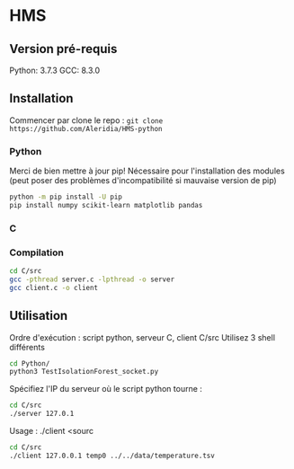 # HMS 

## Version pré-requis
Python: 3.7.3
GCC: 8.3.0

## Installation

Commencer par clone le repo : ```git clone https://github.com/Aleridia/HMS-python```

### Python
Merci de bien mettre à jour pip! Nécessaire pour l'installation des modules (peut poser des problèmes d'incompatibilité si mauvaise version de pip)

```sh
python -m pip install -U pip
pip install numpy scikit-learn matplotlib pandas
```

### C

### Compilation

```sh
cd C/src
gcc -pthread server.c -lpthread -o server
gcc client.c -o client
```

## Utilisation

Ordre d'exécution : script python, serveur C, client C/src
Utilisez 3 shell différents

```sh
cd Python/
python3 TestIsolationForest_socket.py
```

Spécifiez l'IP du serveur où le script python tourne :
```sh
cd C/src
./server 127.0.1
```

Usage : ./client <vms> <name> <sourc
```sh
cd C/src
./client 127.0.0.1 temp0 ../../data/temperature.tsv
```